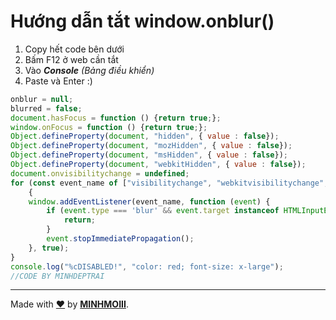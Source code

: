 # Hướng dẫn tắt window.onblur()
1. Copy hết code bên dưới
2. Bấm F12 ở web cần tắt
3. Vào ***Console*** *(Bảng điều khiển)* 
4. Paste và Enter :)

```js
onblur = null;
blurred = false;
document.hasFocus = function () {return true;};
window.onFocus = function () {return true;};
Object.defineProperty(document, "hidden", { value : false});
Object.defineProperty(document, "mozHidden", { value : false});
Object.defineProperty(document, "msHidden", { value : false});
Object.defineProperty(document, "webkitHidden", { value : false});
document.onvisibilitychange = undefined;
for (const event_name of ["visibilitychange", "webkitvisibilitychange", "blur", "mozvisibilitychange", "msvisibilitychange"]) 
    {
    window.addEventListener(event_name, function (event) {
        if (event.type === 'blur' && event.target instanceof HTMLInputElement) {
            return;
        }
        event.stopImmediatePropagation();
    }, true);
}
console.log("%cDISABLED!", "color: red; font-size: x-large");
//CODE BY MINHDEPTRAI
```

---
Made with [❤️](https://greasyfork.org/en/scripts/429635-always-on-focus) by **[MINHMOIII](https://qminh.xyz/fb)**.
